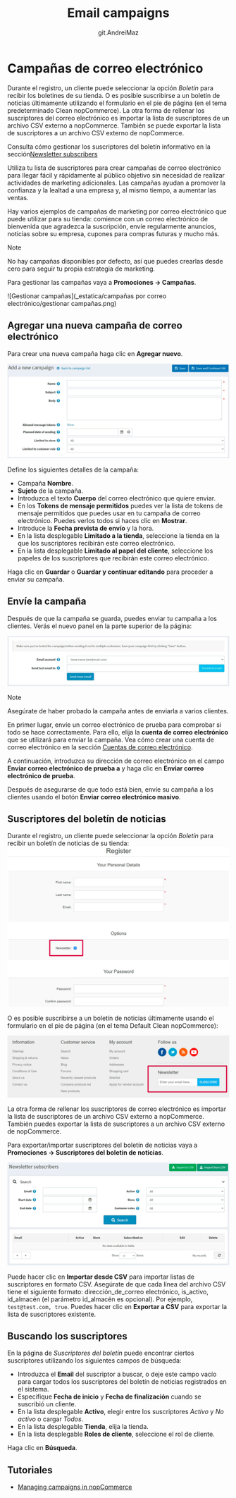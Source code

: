 ﻿---
title: Email campaigns
uid: en/running-your-store/promotional-tools/email-campaigns
author: git.AndreiMaz
contributors: git.DmitriyKulagin, git.exileDev, git.IvanIvanIvanov, git.mariannk
---

# Campañas de correo electrónico

Durante el registro, un cliente puede seleccionar la opción *Boletín* para recibir los boletines de su tienda. O es posible suscribirse a un boletín de noticias últimamente utilizando el formulario en el pie de página (en el tema predeterminado Clean nopCommerce). La otra forma de rellenar los suscriptores del correo electrónico es importar la lista de suscriptores de un archivo CSV externo a nopCommerce. También se puede exportar la lista de suscriptores a un archivo CSV externo de nopCommerce.

Consulta cómo gestionar los suscriptores del boletín informativo en la sección[Newsletter subscribers](#newsletter-subscribers) 

Utiliza tu lista de suscriptores para crear campañas de correo electrónico para llegar fácil y rápidamente al público objetivo sin necesidad de realizar actividades de marketing adicionales. Las campañas ayudan a promover la confianza y la lealtad a una empresa y, al mismo tiempo, a aumentar las ventas.

Hay varios ejemplos de campañas de marketing por correo electrónico que puede utilizar para su tienda: comience con un correo electrónico de bienvenida que agradezca la suscripción, envíe regularmente anuncios, noticias sobre su empresa, cupones para compras futuras y mucho más.

> [!NOTE]
> 
> No hay campañas disponibles por defecto, así que puedes crearlas desde cero para seguir tu propia estrategia de marketing.

Para gestionar las campañas vaya a **Promociones → Campañas**.

![Gestionar campañas](_estatica/campañas por correo electrónico/gestionar campañas.png)

## Agregar una nueva campaña de correo electrónico

Para crear una nueva campaña haga clic en **Agregar nuevo**.

![Add a campaign](_static/email-campaigns/add-new.jpg)

Define los siguientes detalles de la campaña:

- Campaña **Nombre**.
- **Sujeto** de la campaña.
- Introduzca el texto **Cuerpo** del correo electrónico que quiere enviar.
- En los **Tokens de mensaje permitidos** puedes ver la lista de tokens de mensaje permitidos que puedes usar en tu campaña de correo electrónico. Puedes verlos todos si haces clic en **Mostrar**.
- Introduce la **Fecha prevista de envío** y la hora.
- En la lista desplegable **Limitado a la tienda**, seleccione la tienda en la que los suscriptores recibirán este correo electrónico.
- En la lista desplegable **Limitado al papel del cliente**, seleccione los papeles de los suscriptores que recibirán este correo electrónico.

Haga clic en **Guardar** o **Guardar y continuar editando** para proceder a enviar su campaña.

## Envíe la campaña

Después de que la campaña se guarda, puedes enviar tu campaña a los clientes. Verás el nuevo panel en la parte superior de la página:

![Test email](_static/email-campaigns/test.jpg)

> [!NOTE]
>
> Asegúrate de haber probado la campaña antes de enviarla a varios clientes.

En primer lugar, envíe un correo electrónico de prueba para comprobar si todo se hace correctamente. Para ello, elija la **cuenta de correo electrónico** que se utilizará para enviar la campaña. Vea cómo crear una cuenta de correo electrónico en la sección [Cuentas de correo electrónico](xref:en/getting-start/email-accounts).

A continuación, introduzca su dirección de correo electrónico en el campo **Enviar correo electrónico de prueba a** y haga clic en **Enviar correo electrónico de prueba**.

Después de asegurarse de que todo está bien, envíe su campaña a los clientes usando el botón **Enviar correo electrónico masivo**.


## Suscriptores del boletín de noticias

Durante el registro, un cliente puede seleccionar la opción *Boletín* para recibir un boletín de noticias de su tienda:
![Customers subscribing](_static/email-campaigns/customer-subs.jpg)

O es posible suscribirse a un boletín de noticias últimamente usando el formulario en el pie de página (en el tema Default Clean nopCommerce):

![Newsletter box](_static/email-campaigns/newsletter-box.jpg)

La otra forma de rellenar los suscriptores de correo electrónico es importar la lista de suscriptores de un archivo CSV externo a nopCommerce. También puedes exportar la lista de suscriptores a un archivo CSV externo de nopCommerce.

Para exportar/importar suscriptores del boletín de noticias vaya a **Promociones → Suscriptores del boletín de noticias**.

![Newsletter subscribers](_static/email-campaigns/subscribers.jpg)

Puede hacer clic en **Importar desde CSV** para importar listas de suscriptores en formato CSV. Asegúrate de que cada línea del archivo CSV tiene el siguiente formato: dirección_de_correo electrónico, is_activo, id_almacén (el parámetro id_almacén es opcional). Por ejemplo, `test@test.com, true`. Puedes hacer clic en **Exportar a CSV** para exportar la lista de suscriptores existente.

## Buscando los suscriptores

En la página de *Suscriptores del boletín* puede encontrar ciertos suscriptores utilizando los siguientes campos de búsqueda:
- Introduzca el **Email** del suscriptor a buscar, o deje este campo vacío para cargar todos los suscriptores del boletín de noticias registrados en el sistema.
- Especifique **Fecha de inicio** y **Fecha de finalización** cuando se suscribió un cliente.
- En la lista desplegable **Activo**, elegir entre los suscriptores *Activo* y *No activo* o cargar *Todos*.
- En la lista desplegable **Tienda**, elija la tienda.
- En la lista desplegable **Roles de cliente**, seleccione el rol de cliente.

Haga clic en **Búsqueda**.

## Tutoriales

- [Managing campaigns in nopCommerce](https://youtu.be/iW2m8LQyyWM)